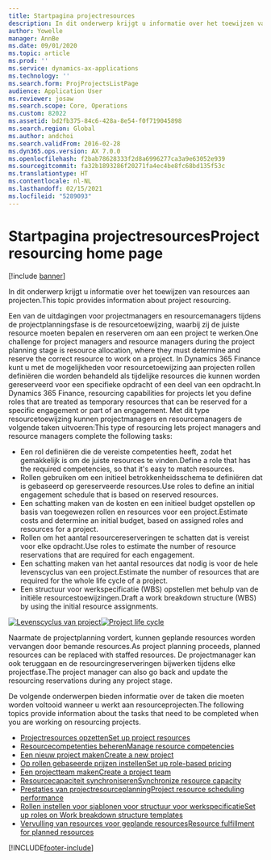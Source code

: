 ```yaml
---
title: Startpagina projectresources
description: In dit onderwerp krijgt u informatie over het toewijzen van resources aan projecten.
author: Yowelle
manager: AnnBe
ms.date: 09/01/2020
ms.topic: article
ms.prod: ''
ms.service: dynamics-ax-applications
ms.technology: ''
ms.search.form: ProjProjectsListPage
audience: Application User
ms.reviewer: josaw
ms.search.scope: Core, Operations
ms.custom: 82022
ms.assetid: bd2fb375-84c6-428a-8e54-f0f719045898
ms.search.region: Global
ms.author: andchoi
ms.search.validFrom: 2016-02-28
ms.dyn365.ops.version: AX 7.0.0
ms.openlocfilehash: f2bab78628333f2d8a6996277ca3a9e63052e939
ms.sourcegitcommit: fa32b1893286f20271fa4ec4be8fc68bd135f53c
ms.translationtype: HT
ms.contentlocale: nl-NL
ms.lasthandoff: 02/15/2021
ms.locfileid: "5289093"
---
```

# <a name="project-resourcing-home-page"></a><span data-ttu-id="6173f-103">Startpagina projectresources</span><span class="sxs-lookup"><span data-stu-id="6173f-103">Project resourcing home page</span></span>

[!include [banner](../includes/banner.md)]

<span data-ttu-id="6173f-104">In dit onderwerp krijgt u informatie over het toewijzen van resources aan projecten.</span><span class="sxs-lookup"><span data-stu-id="6173f-104">This topic provides information about project resourcing.</span></span>

<span data-ttu-id="6173f-105">Een van de uitdagingen voor projectmanagers en resourcemanagers tijdens de projectplanningsfase is de resourcetoewijzing, waarbij zij de juiste resource moeten bepalen en reserveren om aan een project te werken.</span><span class="sxs-lookup"><span data-stu-id="6173f-105">One challenge for project managers and resource managers during the project planning stage is resource allocation, where they must determine and reserve the correct resource to work on a project.</span></span> <span data-ttu-id="6173f-106">In Dynamics 365 Finance kunt u met de mogelijkheden voor resourcetoewijzing aan projecten rollen definiëren die worden behandeld als tijdelijke resources die kunnen worden gereserveerd voor een specifieke opdracht of een deel van een opdracht.</span><span class="sxs-lookup"><span data-stu-id="6173f-106">In Dynamics 365 Finance, resourcing capabilities for projects let you define roles that are treated as temporary resources that can be reserved for a specific engagement or part of an engagement.</span></span> <span data-ttu-id="6173f-107">Met dit type resourcetoewijzing kunnen projectmanagers en resourcemanagers de volgende taken uitvoeren:</span><span class="sxs-lookup"><span data-stu-id="6173f-107">This type of resourcing lets project managers and resource managers complete the following tasks:</span></span>

- <span data-ttu-id="6173f-108">Een rol definiëren die de vereiste competenties heeft, zodat het gemakkelijk is om de juiste resources te vinden.</span><span class="sxs-lookup"><span data-stu-id="6173f-108">Define a role that has the required competencies, so that it's easy to match resources.</span></span>
- <span data-ttu-id="6173f-109">Rollen gebruiken om een initieel betrokkenheidsschema te definiëren dat is gebaseerd op gereserveerde resources.</span><span class="sxs-lookup"><span data-stu-id="6173f-109">Use roles to define an initial engagement schedule that is based on reserved resources.</span></span>
- <span data-ttu-id="6173f-110">Een schatting maken van de kosten en een initieel budget opstellen op basis van toegewezen rollen en resources voor een project.</span><span class="sxs-lookup"><span data-stu-id="6173f-110">Estimate costs and determine an initial budget, based on assigned roles and resources for a project.</span></span>
- <span data-ttu-id="6173f-111">Rollen om het aantal resourcereserveringen te schatten dat is vereist voor elke opdracht.</span><span class="sxs-lookup"><span data-stu-id="6173f-111">Use roles to estimate the number of resource reservations that are required for each engagement.</span></span>
- <span data-ttu-id="6173f-112">Een schatting maken van het aantal resources dat nodig is voor de hele levenscyclus van een project.</span><span class="sxs-lookup"><span data-stu-id="6173f-112">Estimate the number of resources that are required for the whole life cycle of a project.</span></span>
- <span data-ttu-id="6173f-113">Een structuur voor werkspecificatie (WBS) opstellen met behulp van de initiële resourcestoewijzingen.</span><span class="sxs-lookup"><span data-stu-id="6173f-113">Draft a work breakdown structure (WBS) by using the initial resource assignments.</span></span>

<span data-ttu-id="6173f-114">[![Levenscyclus van project](./media/projectresourcing02-1024x812.jpg)](./media/projectresourcing02.jpg)</span><span class="sxs-lookup"><span data-stu-id="6173f-114">[![Project life cycle](./media/projectresourcing02-1024x812.jpg)](./media/projectresourcing02.jpg)</span></span>

<span data-ttu-id="6173f-115">Naarmate de projectplanning vordert, kunnen geplande resources worden vervangen door bemande resources.</span><span class="sxs-lookup"><span data-stu-id="6173f-115">As project planning proceeds, planned resources can be replaced with staffed resources.</span></span> <span data-ttu-id="6173f-116">De projectmanager kan ook teruggaan en de resourcingreserveringen bijwerken tijdens elke projectfase.</span><span class="sxs-lookup"><span data-stu-id="6173f-116">The project manager can also go back and update the resourcing reservations during any project stage.</span></span>

<span data-ttu-id="6173f-117">De volgende onderwerpen bieden informatie over de taken die moeten worden voltooid wanneer u werkt aan resourceprojecten.</span><span class="sxs-lookup"><span data-stu-id="6173f-117">The following topics provide information about the tasks that need to be completed when you are working on resourcing projects.</span></span>

- [<span data-ttu-id="6173f-118">Projectresources opzetten</span><span class="sxs-lookup"><span data-stu-id="6173f-118">Set up project resources</span></span>](set-up-project-resources.md)
- [<span data-ttu-id="6173f-119">Resourcecompetenties beheren</span><span class="sxs-lookup"><span data-stu-id="6173f-119">Manage resource competencies</span></span>](manage-resource-competencies.md)
- [<span data-ttu-id="6173f-120">Een nieuw project maken</span><span class="sxs-lookup"><span data-stu-id="6173f-120">Create a new project</span></span>](create-new-project.md)
- [<span data-ttu-id="6173f-121">Op rollen gebaseerde prijzen instellen</span><span class="sxs-lookup"><span data-stu-id="6173f-121">Set up role-based pricing</span></span>](set-up-role-based-pricing.md)
- [<span data-ttu-id="6173f-122">Een projectteam maken</span><span class="sxs-lookup"><span data-stu-id="6173f-122">Create a project team</span></span>](create-project-team.md)
- [<span data-ttu-id="6173f-123">Resourcecapaciteit synchroniseren</span><span class="sxs-lookup"><span data-stu-id="6173f-123">Synchronize resource capacity</span></span>](synchronize-resource-capacity.md)
- [<span data-ttu-id="6173f-124">Prestaties van projectresourceplanning</span><span class="sxs-lookup"><span data-stu-id="6173f-124">Project resource scheduling performance</span></span>](project-scheduling-performance.md)
- [<span data-ttu-id="6173f-125">Rollen instellen voor sjablonen voor structuur voor werkspecificatie</span><span class="sxs-lookup"><span data-stu-id="6173f-125">Set up roles on Work breakdown structure templates</span></span>](set-up-roles-wbs-template.md)
- [<span data-ttu-id="6173f-126">Vervulling van resources voor geplande resources</span><span class="sxs-lookup"><span data-stu-id="6173f-126">Resource fulfillment for planned resources</span></span>](resource-fulfillment-planned-resources.md)


[!INCLUDE[footer-include](../includes/footer-banner.md)]